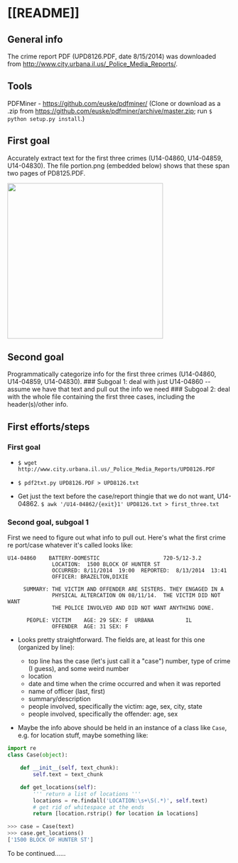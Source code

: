 [[README]]
========

General info
-------------
The crime report PDF (UPD8126.PDF, date 8/15/2014) was downloaded from http://www.city.urbana.il.us/_Police_Media_Reports/.

Tools
-------
PDFMiner - https://github.com/euske/pdfminer/ (Clone or download as a .zip from https://github.com/euske/pdfminer/archive/master.zip; run ```$ python setup.py install```.)

First goal
-----------
Accurately extract text for the first three crimes (U14-04860, U14-04859, U14-04830). The file portion.png (embedded below) shows that these span two pages of PD8125.PDF.

<img src="https://cloud.githubusercontent.com/assets/4472418/3942922/058a04ce-257e-11e4-8150-27483caf5fec.png" width="350px">

Second goal
--------------
Programmatically categorize info for the first three crimes (U14-04860, U14-04859, U14-04830).
    ### Subgoal 1: deal with just U14-04860 -- assume we have that text and pull out the info we need
    ### Subgoal 2: deal with the whole file containing the first three cases, including the header(s)/other info.

First efforts/steps
--------------------
### First goal
* ```$ wget http://www.city.urbana.il.us/_Police_Media_Reports/UPD8126.PDF```

* ```$ pdf2txt.py UPD8126.PDF > UPD8126.txt```

* Get just the text before the case/report thingie that we do not want, U14-04862.
  ```$ awk '/U14-04862/{exit}1' UPD8126.txt > first_three.txt```

### Second goal, subgoal 1
First we need to figure out what info to pull out. Here's what the first crime re
port/case whatever it's called looks like:

```
U14-04860    BATTERY-DOMESTIC                    720-5/12-3.2
              LOCATION:  1500 BLOCK OF HUNTER ST
              OCCURRED: 8/11/2014  19:00  REPORTED:  8/13/2014  13:41
              OFFICER: BRAZELTON,DIXIE

     SUMMARY: THE VICTIM AND OFFENDER ARE SISTERS. THEY ENGAGED IN A
              PHYSICAL ALTERCATION ON 08/11/14.  THE VICTIM DID NOT WANT
              THE POLICE INVOLVED AND DID NOT WANT ANYTHING DONE.

      PEOPLE: VICTIM    AGE: 29 SEX: F  URBANA          IL
              OFFENDER  AGE: 31 SEX: F
```

* Looks pretty straightforward. The fields are, at least for this one (organized by line):
  * top line has the case (let's just call it a "case") number, type of crime (I guess), and some weird number
  * location
  * date and time when the crime occurred and when it was reported
  * name of officer (last, first)
  * summary/description
  * people involved, specifically the victim: age, sex, city, state
  * people involved, specifically the offender: age, sex

* Maybe the info above should be held in an instance of a class like
```Case```, e.g. for location stuff, maybe something like:
``` python
import re
class Case(object):

    def __init__(self, text_chunk):
        self.text = text_chunk

    def get_locations(self):
        ''' return a list of locations '''
        locations = re.findall('LOCATION:\s+\S(.*)', self.text)
        # get rid of whitespace at the ends
        return [location.rstrip() for location in locations]
```

``` python
>>> case = Case(text)
>>> case.get_locations()
['1500 BLOCK OF HUNTER ST']
```
To be continued......
